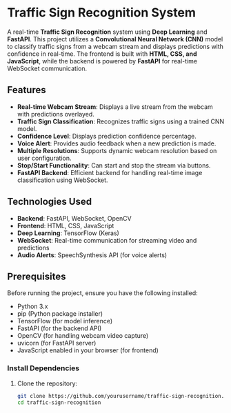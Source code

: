 # Traffic Sign Recognition System

A real-time **Traffic Sign Recognition** system using **Deep Learning** and **FastAPI**. This project utilizes a **Convolutional Neural Network (CNN)** model to classify traffic signs from a webcam stream and displays predictions with confidence in real-time. The frontend is built with **HTML, CSS, and JavaScript**, while the backend is powered by **FastAPI** for real-time WebSocket communication.

## Features

- **Real-time Webcam Stream**: Displays a live stream from the webcam with predictions overlayed.
- **Traffic Sign Classification**: Recognizes traffic signs using a trained CNN model.
- **Confidence Level**: Displays prediction confidence percentage.
- **Voice Alert**: Provides audio feedback when a new prediction is made.
- **Multiple Resolutions**: Supports dynamic webcam resolution based on user configuration.
- **Stop/Start Functionality**: Can start and stop the stream via buttons.
- **FastAPI Backend**: Efficient backend for handling real-time image classification using WebSocket.

## Technologies Used

- **Backend**: FastAPI, WebSocket, OpenCV
- **Frontend**: HTML, CSS, JavaScript
- **Deep Learning**: TensorFlow (Keras)
- **WebSocket**: Real-time communication for streaming video and predictions
- **Audio Alerts**: SpeechSynthesis API (for voice alerts)

## Prerequisites

Before running the project, ensure you have the following installed:

- Python 3.x
- pip (Python package installer)
- TensorFlow (for model inference)
- FastAPI (for the backend API)
- OpenCV (for handling webcam video capture)
- uvicorn (for FastAPI server)
- JavaScript enabled in your browser (for frontend)

### Install Dependencies

1. Clone the repository:
   ```bash
   git clone https://github.com/yourusername/traffic-sign-recognition.git
   cd traffic-sign-recognition
